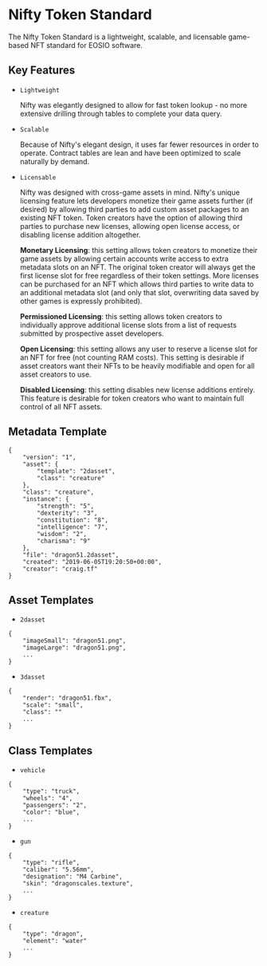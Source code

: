 # Nifty Token Standard

The Nifty Token Standard is a lightweight, scalable, and licensable game-based NFT standard for EOSIO software.

## Key Features

* `Lightweight`

    Nifty was elegantly designed to allow for fast token lookup - no more extensive drilling through tables to complete your data query.

* `Scalable`

    Because of Nifty's elegant design, it uses far fewer resources in order to operate. Contract tables are lean and have been optimized to scale naturally by demand. 

* `Licensable`

    Nifty was designed with cross-game assets in mind. Nifty's unique licensing feature lets developers monetize their game assets further (if desired) by allowing third parties to add custom asset packages to an existing NFT token. Token creators have the option of allowing third parties to purchase new licenses, allowing open license access, or disabling license addition altogether.

    **Monetary Licensing**: this setting allows token creators to monetize their game assets by allowing certain accounts write access to extra metadata slots on an NFT. The original token creator will always get the first license slot for free regardless of their token settings. More licenses can be purchased for an NFT which allows third parties to write data to an additional metadata slot (and only that slot, overwriting data saved by other games is expressly prohibited).

    **Permissioned Licensing**: this setting allows token creators to individually approve additional license slots from a list of requests submitted by prospective asset developers.

    **Open Licensing**: this setting allows any user to reserve a license slot for an NFT for free (not counting RAM costs). This setting is desirable if asset creators want their NFTs to be heavily modifiable and open for all asset creators to use.

    **Disabled Licensing**: this setting disables new license additions entirely. This feature is desirable for token creators who want to maintain full control of all NFT assets.

## Metadata Template

```
{
    "version": "1",
    "asset": {
        "template": "2dasset",
        "class": "creature"
    },
    "class": "creature",
    "instance": {
        "strength": "5",
        "dexterity": "3",
        "constitution": "8",
        "intelligence": "7",
        "wisdom": "2",
        "charisma": "9"
    },
    "file": "dragon51.2dasset",
    "created": "2019-06-05T19:20:50+00:00",
    "creator": "craig.tf"
}
```

## Asset Templates

* `2dasset`

```
{
    "imageSmall": "dragon51.png",
    "imageLarge": "dragon51.png",
    ...
}
```

* `3dasset`

```
{
    "render": "dragon51.fbx",
    "scale": "small",
    "class": ""
    ...
}
```

## Class Templates

* `vehicle`

```
{
    "type": "truck",
    "wheels": "4",
    "passengers": "2",
    "color": "blue",
    ...
}
```

* `gun`

```
{
    "type": "rifle",
    "caliber": "5.56mm",
    "designation": "M4 Carbine",
    "skin": "dragonscales.texture",
    ...
}
```

* `creature`

```
{
    "type": "dragon",
    "element": "water"
    ...
}
```
